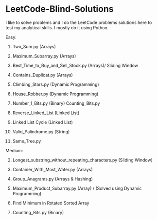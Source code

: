 # LeetCode-Blind-Solutions
I like to solve problems and I do the LeetCode problems solutions here to test my analytical skills. I mostly do it using Python.

Easy:

1. Two_Sum.py (Arrays)
14. Maximum_Subarray.py (Arrays)
30. Best_Time_to_Buy_and_Sell_Stock.py (Arrays)/ Sliding Window
50. Contains_Duplicat.py (Arrays)

20. Climbing_Stars.py (Dynamic Programming)
42. House_Robber.py (Dynamic Programming)

41. Number_1_Bits.py (Binary)
Counting_Bits.py

44. Reverse_Linked_List (Linked List)
41. Linked List Cycle (Linked List)

32. Valid_Palindrome.py (String)

26. Same_Tree.py

Medium:

2. Longest_substring_without_repeating_characters.py (Sliding Window)
4. Container_With_Most_Water.py (Arrays)
13. Group_Anagrams.py (Arrays & Hashing)
38. Maximum_Product_Subarray.py (Array) / (Solved using Dynamic Programming)
39. Find Minimum in Rotated Sorted Array

67. Counting_Bits.py (Binary)
